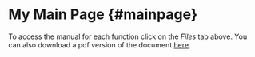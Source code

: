 My Main Page                         {#mainpage}
============

To access the manual for each function click on the *Files* tab above.
You can also download a pdf version of the document [here](http://accfft.org/Doxygen/manual.pdf).
